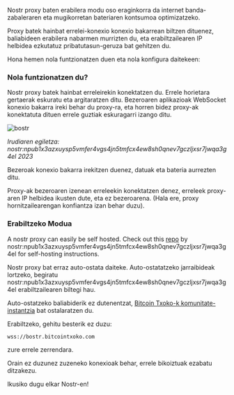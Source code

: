 Nostr proxy baten erabilera modu oso eraginkorra da internet banda-zabaleraren eta mugikorretan bateriaren kontsumoa optimizatzeko.

Proxy batek hainbat errelei-konexio konexio bakarrean biltzen dituenez, baliabideen erabilera nabarmen murrizten du, eta erabiltzailearen IP helbidea ezkutatuz pribatutasun-geruza bat gehitzen du.

Hona hemen nola funtzionatzen duen eta nola konfigura daitekeen:

### Nola funtzionatzen du?

Nostr proxy batek hainbat erreleirekin konektatzen du. Errele horietara gertaerak eskuratu eta argitaratzen ditu. Bezeroaren aplikazioak WebSocket konexio bakarra ireki behar du proxy-ra, eta horren bidez proxy-ak konektatuta dituen errele guztiak eskuragarri izango ditu.

![bostr](https://github.com/Yonle/bostr/blob/master/img/how_it_works.png?raw=true)

*Irudiaren egiletza: nostr:npub1x3azxuysp5vmfer4vgs4jn5tmfcx4ew8sh0qnev7gczljxsr7jwqa3g4el 2023*

Bezeroak konexio bakarra irekitzen duenez, datuak eta bateria aurrezten ditu.

Proxy-ak bezeroaren izenean erreleekin konektatzen denez, erreleek proxy-aren IP helbidea ikusten dute, eta ez bezeroarena. (Hala ere, proxy hornitzailearengan konfiantza izan behar duzu).

### Erabiltzeko Modua

A nostr proxy can easily be self hosted. Check out this [repo](https://github.com/Yonle/bostr/) by nostr:npub1x3azxuysp5vmfer4vgs4jn5tmfcx4ew8sh0qnev7gczljxsr7jwqa3g4el for self-hosting instructions. 

Nostr proxy bat erraz auto-ostata daiteke. Auto-ostatatzeko jarraibideak lortzeko, begiratu nostr:npub1x3azxuysp5vmfer4vgs4jn5tmfcx4ew8sh0qnev7gczljxsr7jwqa3g4el erabiltzailearen biltegi hau.

Auto-ostatzeko baliabiderik ez dutenentzat, [Bitcoin Txoko-k komunitate-instantzia](https://bostr.bitcointxoko.com) bat ostalaratzen du.

Erabiltzeko, gehitu besterik ez duzu:

```
wss://bostr.bitcointxoko.com
```

zure errele zerrendara. 

Orain ez duzunez zuzeneko konexioak behar, errele bikoiztuak ezabatu ditzakezu.

Ikusiko dugu elkar Nostr-en!
